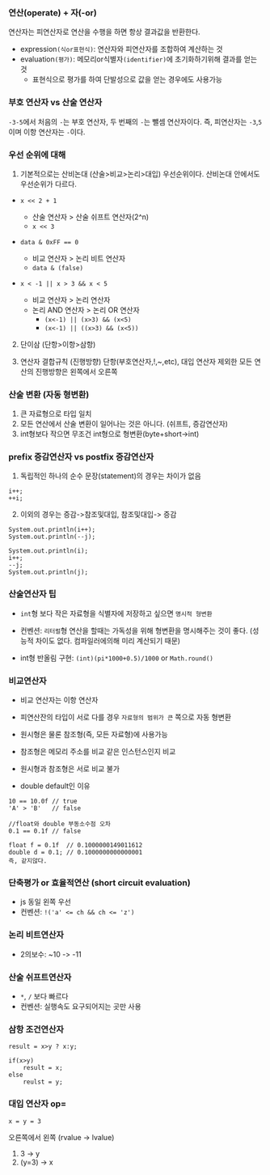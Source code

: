 ### 연산(operate) + 자(-or)

연산자는 피연산자로 연산을 수행을 하면 항상 결과값을 반환한다.

- expression`(식or표현식)`: 연산자와 피연산자를 조합하여 계산하는 것
- evaluation`(평가)`: 메모리or식별자`(identifier)`에 초기화하기위해 결과를 얻는 것
  - 표현식으로 평가를 하여 단발성으로 값을 얻는 경우에도 사용가능

### 부호 연산자 vs 산술 연산자

`-3-5`에서 처음의 `-`는 부호 연산자, 두 번째의 `-`는 뺄셈 연산자이다.
즉, 피연산자는 `-3`,`5` 이며 이항 연산자는 `-`이다.

### 우선 순위에 대해

1. 기본적으로는 산비논대 (산술>비교>논리>대입) 우선순위이다.
   산비논대 안에서도 우선순위가 다르다.

- `x << 2 + 1`

  - 산술 연산자 > 산술 쉬프트 연산자(2^n)
  - `x << 3`

- `data & 0xFF == 0`

  - 비교 연산자 > 논리 비트 연산자
  - `data & (false)`

- `x < -1 || x > 3 && x < 5`
  - 비교 연산자 > 논리 연산자
  - 논리 AND 연산자 > 논리 OR 연산자
    - `(x<-1) || (x>3) && (x<5)`
    - `(x<-1) || ((x>3) && (x<5))`

2. 단이삼 (단항>이항>삼항)

3. 연산자 결합규칙 (진행방향)
   단항(부호연산자,!,~,etc), 대입 연산자 제외한 모든 연산의 진행방향은 왼쪽에서 오른쪽

### 산술 변환 (자동 형변환)

1. 큰 자료형으로 타입 일치
2. 모든 연산에서 산술 변환이 일어나는 것은 아니다. (쉬프트, 증감연산자)
3. int형보다 작으면 무조건 int형으로 형변환(byte+short->int)

### prefix 증감연산자 vs postfix 증감연산자

1. 독립적인 하나의 순수 문장(statement)의 경우는 차이가 없음

```
i++;
++i;
```

2. 이외의 경우는 증감->참조및대입, 참조및대입-> 증감

```
System.out.println(i++);
System.out.println(--j);

System.out.println(i);
i++;
--j;
System.out.println(j);

```

### 산술연산자 팁

- `int`형 보다 작은 자료형을 식별자에 저장하고 싶으면 `명시적 형변환`

- 컨벤션: `리터럴`형 연산을 할때는 가독성을 위해 형변환을 명시해주는 것이 좋다.
  (성능적 차이도 없다. 컴파일러에의해 미리 계산되기 때문)

- int형 반올림 구현: `(int)(pi*1000+0.5)/1000` or `Math.round()`

### 비교연산자

- 비교 연산자는 이항 연산자
- 피연산잔의 타입이 서로 다를 경우 `자료형의 범위가 큰` 쪽으로 자동 형변환
- 원시형은 물론 참조형(즉, 모든 자료형)에 사용가능
- 참조형은 메모리 주소를 비교 같은 인스턴스인지 비교
- 원시형과 참조형은 서로 비교 불가

- double default인 이유

```
10 == 10.0f // true
'A' > 'B'   // false

//float와 double 부동소수점 오차
0.1 == 0.1f // false

float f = 0.1f  // 0.1000000149011612
double d = 0.1; // 0.1000000000000001
즉, 같지않다.
```

### 단축평가 or 효율적연산 (short circuit evaluation)

- js 동일 왼쪽 우선
- 컨벤션: `!('a' <= ch && ch <= 'z')`

### 논리 비트연산자

- 2의보수: ~10 -> -11

### 산술 쉬프트연산자

- `*`, `/` 보다 빠르다
- 컨벤션: 실행속도 요구되어지는 곳만 사용

### 삼항 조건연산자

```
result = x>y ? x:y;

if(x>y)
    result = x;
else
    reulst = y;
```

### 대입 연산자 op=

`x = y = 3`

오른쪽에서 왼쪽 (rvalue -> lvalue)

1. 3 -> y
2. (y=3) -> x

